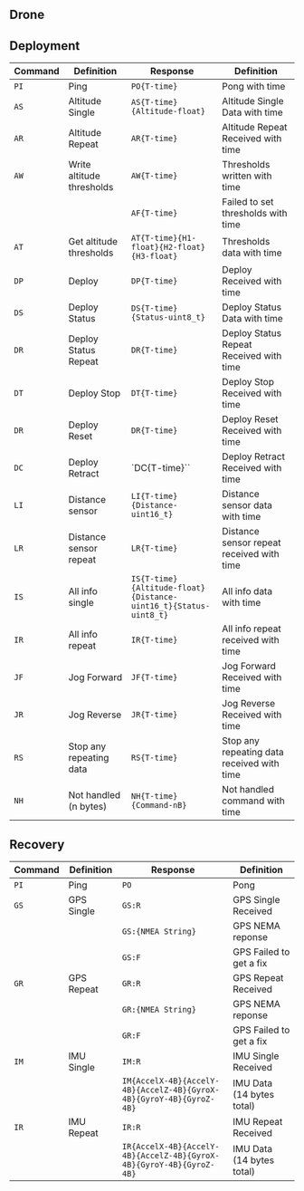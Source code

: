 ## Drone

## Deployment
|Command|Definition|Response|Definition|
|---|---|---|---|
|`PI`|Ping|`PO{T-time}`|Pong with time|
|`AS`|Altitude Single|`AS{T-time}{Altitude-float}`|Altitude Single Data with time|
|`AR`|Altitude Repeat|`AR{T-time}`|Altitude Repeat Received with time|
|`AW`|Write altitude thresholds|`AW{T-time}`|Thresholds written with time|
|||`AF{T-time}`|Failed to set thresholds with time|
|`AT`|Get altitude thresholds|`AT{T-time}{H1-float}{H2-float}{H3-float}`|Thresholds data with time|
|`DP`|Deploy|`DP{T-time}`|Deploy Received with time|
|`DS`|Deploy Status|`DS{T-time}{Status-uint8_t}`|Deploy Status Data with time|
|`DR`|Deploy Status Repeat|`DR{T-time}`|Deploy Status Repeat Received with time|
|`DT`|Deploy Stop|`DT{T-time}`|Deploy Stop Received with time|
|`DR`|Deploy Reset|`DR{T-time}`|Deploy Reset Received with time|
|`DC`|Deploy Retract|`DC{T-time}``|Deploy Retract Received with time|
|`LI`|Distance sensor|`LI{T-time}{Distance-uint16_t}`|Distance sensor data with time|
|`LR`|Distance sensor repeat|`LR{T-time}`|Distance sensor repeat received with time|
|`IS`|All info single|`IS{T-time}{Altitude-float}{Distance-uint16_t}{Status-uint8_t}`|All info data with time|
|`IR`|All info repeat|`IR{T-time}`|All info repeat received with time|
|`JF`|Jog Forward|`JF{T-time}`|Jog Forward Received with time|
|`JR`|Jog Reverse|`JR{T-time}`|Jog Reverse Received with time|
|`RS`|Stop any repeating data|`RS{T-time}`|Stop any repeating data received with time|
|`NH`|Not handled (n bytes)|`NH{T-time}{Command-nB}`|Not handled command with time|


## Recovery
|Command|Definition|Response|Definition|
|---|---|---|---|
|`PI`|Ping|`PO`|Pong|
|`GS`|GPS Single|`GS:R`| GPS Single Received|
|||`GS:{NMEA String}`|GPS NEMA reponse|
|||`GS:F`|GPS Failed to get a fix|
|`GR`|GPS Repeat|`GR:R`|GPS Repeat Received|
|||`GR:{NMEA String}`|GPS NEMA reponse|
|||`GR:F`|GPS Failed to get a fix|
|`IM`|IMU Single|`IM:R`|IMU Single Received|
|||`IM{AccelX-4B}{AccelY-4B}{AccelZ-4B}{GyroX-4B}{GyroY-4B}{GyroZ-4B}`|IMU Data (14 bytes total)|
|`IR`|IMU Repeat|`IR:R`|IMU Repeat Received|
|||`IR{AccelX-4B}{AccelY-4B}{AccelZ-4B}{GyroX-4B}{GyroY-4B}{GyroZ-4B}`|IMU Data (14 bytes total)|

